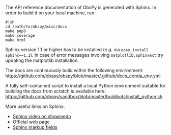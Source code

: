 The API reference documentation of ObsPy is generated with Sphinx. In order to build it on your local machine, run
```
#!sh
cd /path/to/obspy/misc/docs
make pep8
make coverage
make html
```

Sphinx version 1.1 or higher has to be installed (e.g. via ```easy_install sphinx==1.1```). In case of error messages involving ```matplotlib.sphinxext``` try updating the matplotlib installation.

The docs are continuously build within the following environment:
https://github.com/obspy/obspy/blob/master/.github/docs_conda_env.yml

A fully self-contained script to install a local Python environment suitable for building the docs from scratch is available here: https://github.com/obspy/sandbox/blob/master/buildbots/install_python.sh

More useful links on Sphinx:
 * [Sphinx video on showmedo](http://showmedo.com/videotutorials/video?name=2910020&fromSeriesID=291)
 * [Official web page](http://sphinx.pocoo.org)
 * [Sphinx markup fields](http://sphinx.pocoo.org/markup/desc.html?highlight=params#info-field-lists)